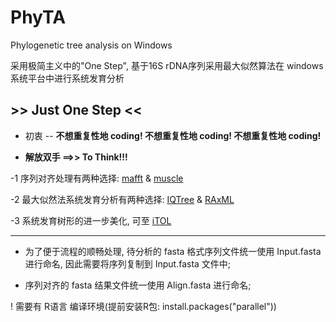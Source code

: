 # PhyTA
Phylogenetic tree analysis on Windows

采用极简主义中的"One Step", 基于16S rDNA序列采用最大似然算法在 windows 系统平台中进行系统发育分析

## **>> Just One Step <<**

- 初衷 -- **不想重复性地 coding! 不想重复性地 coding! 不想重复性地 coding!**

- **解放双手 ==>> To Think!!!**

-1 序列对齐处理有两种选择: [mafft](https://mafft.cbrc.jp/alignment/software/) & [muscle](https://www.mybiosoftware.com/muscle-3-8-31-multiple-sequence-alignment.html)

-2 最大似然法系统发育分析有两种选择: [IQTree](http://www.iqtree.org/) & [RAxML](https://github.com/stamatak/standard-RAxML/blob/master/WindowsExecutables_v8.2.10/)

-3 系统发育树形的进一步美化, 可至 [iTOL](https://itol.embl.de/)

---

- 为了便于流程的顺畅处理, 待分析的 fasta 格式序列文件统一使用 Input.fasta 进行命名, 因此需要将序列复制到 Input.fasta 文件中; 

- 序列对齐的 fasta 结果文件统一使用 Align.fasta 进行命名;

! 需要有 R语言 编译环境(提前安装R包: install.packages("parallel"))

